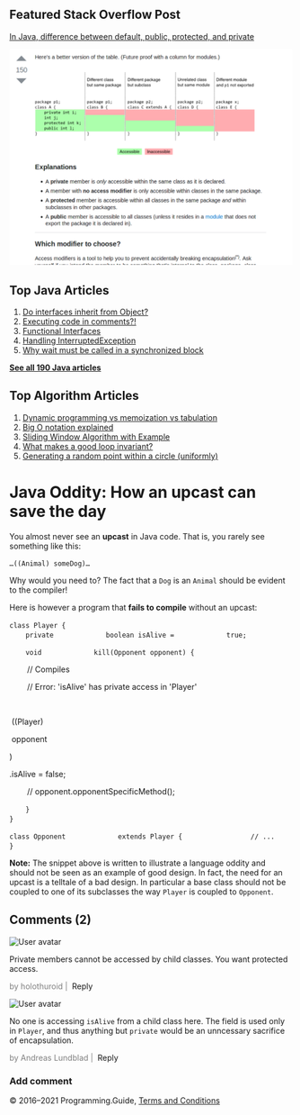 <span class="underline"></span>

<span class="underline"></span>

Featured Stack Overflow Post
----------------------------

[In Java, difference between default, public, protected, and private](https://stackoverflow.com/a/33627846/276052)  
  
[<img src="../images/so-featured-33627846.png" alt="StackOverflow screenshot thumbnail" class="screenshot" />](https://stackoverflow.com/a/33627846/276052)

<span class="underline"></span>

Top Java Articles
-----------------

1.  [Do interfaces inherit from Object?](do-interfaces-inherit-from-object.html)
2.  [Executing code in comments?!](executing-code-in-comments.html)
3.  [Functional Interfaces](functional-interfaces.html)
4.  [Handling InterruptedException](handling-interrupted-exceptions.html)
5.  [Why wait must be called in a synchronized block](why-wait-must-be-in-synchronized.html)

[**See all 190 Java articles**](index.html)

Top Algorithm Articles
----------------------

1.  [Dynamic programming vs memoization vs tabulation](../dynamic-programming-vs-memoization-vs-tabulation.html)
2.  [Big O notation explained](../big-o-notation-explained.html)
3.  [Sliding Window Algorithm with Example](../sliding-window-example.html)
4.  [What makes a good loop invariant?](../what-makes-a-good-loop-invariant.html)
5.  [Generating a random point within a circle (uniformly)](../random-point-within-circle.html)

Java Oddity: How an upcast can save the day
===========================================

You almost never see an **upcast** in Java code. That is, you rarely see something like this:

    …((Animal) someDog)…

Why would you need to? The fact that a `Dog` is an `Animal` should be evident to the compiler!

Here is however a program that **fails to compile** without an upcast:

`class Player {`  
`    private             boolean isAlive =             true;`  
  
`    void             kill(Opponent opponent) {`  

        // Compiles

        // Error: 'isAlive' has private access in 'Player'

       

 ((Player)

 opponent

)

.<span id="isAlive">isAlive</span> = <span class="keyword">false</span>;

  

        // opponent.opponentSpecificMethod();

`    }`  
`}`  
  
`class Opponent             extends Player {                 // ...             }`

**Note:** The snippet above is written to illustrate a language oddity and should not be seen as an example of good design. In fact, the need for an upcast is a telltale of a bad design. In particular a base class should not be coupled to one of its subclasses the way `Player` is coupled to `Opponent`.

Comments (2)
------------

![User avatar](https://www.gravatar.com/avatar/e5c1d6ea2af32dbecfb13454db124189?d=mp)

Private members cannot be accessed by child classes. You want protected access.

<span style="color: grey">by holothuroid | </span> <span class="reply-button">Reply</span>

![User avatar](https://www.gravatar.com/avatar/99e100243aaa8b1469b1ed4e8bbecb06?d=mp)

No one is accessing `isAlive` from a child class here. The field is used only in `Player`, and thus anything but `private` would be an unncessary sacrifice of encapsulation.

<span style="color: grey">by Andreas Lundblad | </span> <span class="reply-button">Reply</span>

### Add comment

© 2016–2021 Programming.Guide, [Terms and Conditions](../terms-and-conditions.html)
